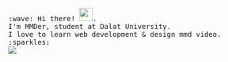 <p>
  <samp>
    :wave: Hi there! <img src="https://user-images.githubusercontent.com/5679180/79618120-0daffb80-80be-11ea-819e-d2b0fa904d07.gif" width="27px">.
    <br> I'm MMDer, student at Dalat University.
    <br>I love to learn web development & design mmd video. :sparkles:<br>
  </samp>
  <img src="https://github-readme-stats.vercel.app/api?username=quoctrung163&show_icons=true">
</p>
